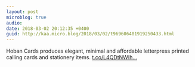 ```yaml
---
layout: post
microblog: true
audio: 
date: 2018-03-02 20:12:35 +0400
guid: http://kaa.micro.blog/2018/03/02/t969606401919250433.html
---
```

Hoban Cards produces elegant, minimal and affordable letterpress printed calling cards and stationery items. [t.co/L4QDtNWIh...](https://t.co/L4QDtNWIhQ)
